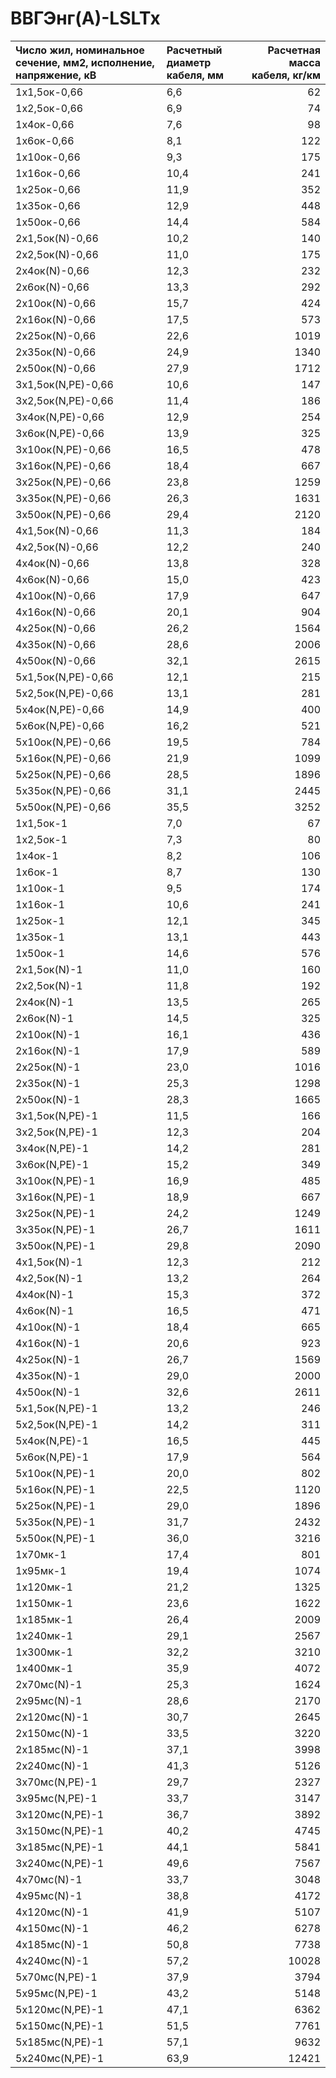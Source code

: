 # ВВГЭнг(А)-LSLTx

| Число жил, номинальное сечение, мм2, исполнение, напряжение, кВ   | Расчетный диаметр кабеля, мм   |   Расчетная масса кабеля, кг/км |
|:------------------------------------------------------------------|:-------------------------------|--------------------------------:|
| 1х1,5ок-0,66                                                      | 6,6                            |                              62 |
| 1х2,5ок-0,66                                                      | 6,9                            |                              74 |
| 1х4ок-0,66                                                        | 7,6                            |                              98 |
| 1х6ок-0,66                                                        | 8,1                            |                             122 |
| 1х10ок-0,66                                                       | 9,3                            |                             175 |
| 1х16ок-0,66                                                       | 10,4                           |                             241 |
| 1х25ок-0,66                                                       | 11,9                           |                             352 |
| 1х35ок-0,66                                                       | 12,9                           |                             448 |
| 1х50ок-0,66                                                       | 14,4                           |                             584 |
| 2х1,5ок(N)-0,66                                                   | 10,2                           |                             140 |
| 2х2,5ок(N)-0,66                                                   | 11,0                           |                             175 |
| 2х4ок(N)-0,66                                                     | 12,3                           |                             232 |
| 2х6ок(N)-0,66                                                     | 13,3                           |                             292 |
| 2х10ок(N)-0,66                                                    | 15,7                           |                             424 |
| 2х16ок(N)-0,66                                                    | 17,5                           |                             573 |
| 2х25ок(N)-0,66                                                    | 22,6                           |                            1019 |
| 2х35ок(N)-0,66                                                    | 24,9                           |                            1340 |
| 2х50ок(N)-0,66                                                    | 27,9                           |                            1712 |
| 3х1,5ок(N,PE)-0,66                                                | 10,6                           |                             147 |
| 3х2,5ок(N,PE)-0,66                                                | 11,4                           |                             186 |
| 3х4ок(N,PE)-0,66                                                  | 12,9                           |                             254 |
| 3х6ок(N,PE)-0,66                                                  | 13,9                           |                             325 |
| 3х10ок(N,PE)-0,66                                                 | 16,5                           |                             478 |
| 3х16ок(N,PE)-0,66                                                 | 18,4                           |                             667 |
| 3х25ок(N,PE)-0,66                                                 | 23,8                           |                            1259 |
| 3х35ок(N,PE)-0,66                                                 | 26,3                           |                            1631 |
| 3х50ок(N,PE)-0,66                                                 | 29,4                           |                            2120 |
| 4х1,5ок(N)-0,66                                                   | 11,3                           |                             184 |
| 4х2,5ок(N)-0,66                                                   | 12,2                           |                             240 |
| 4х4ок(N)-0,66                                                     | 13,8                           |                             328 |
| 4х6ок(N)-0,66                                                     | 15,0                           |                             423 |
| 4х10ок(N)-0,66                                                    | 17,9                           |                             647 |
| 4х16ок(N)-0,66                                                    | 20,1                           |                             904 |
| 4х25ок(N)-0,66                                                    | 26,2                           |                            1564 |
| 4х35ок(N)-0,66                                                    | 28,6                           |                            2006 |
| 4х50ок(N)-0,66                                                    | 32,1                           |                            2615 |
| 5х1,5ок(N,PE)-0,66                                                | 12,1                           |                             215 |
| 5х2,5ок(N,PE)-0,66                                                | 13,1                           |                             281 |
| 5х4ок(N,PE)-0,66                                                  | 14,9                           |                             400 |
| 5х6ок(N,PE)-0,66                                                  | 16,2                           |                             521 |
| 5х10ок(N,PE)-0,66                                                 | 19,5                           |                             784 |
| 5х16ок(N,PE)-0,66                                                 | 21,9                           |                            1099 |
| 5х25ок(N,PE)-0,66                                                 | 28,5                           |                            1896 |
| 5х35ок(N,PE)-0,66                                                 | 31,1                           |                            2445 |
| 5х50ок(N,PE)-0,66                                                 | 35,5                           |                            3252 |
| 1х1,5ок-1                                                         | 7,0                            |                              67 |
| 1х2,5ок-1                                                         | 7,3                            |                              80 |
| 1х4ок-1                                                           | 8,2                            |                             106 |
| 1х6ок-1                                                           | 8,7                            |                             130 |
| 1х10ок-1                                                          | 9,5                            |                             174 |
| 1х16ок-1                                                          | 10,6                           |                             241 |
| 1х25ок-1                                                          | 12,1                           |                             345 |
| 1х35ок-1                                                          | 13,1                           |                             443 |
| 1х50ок-1                                                          | 14,6                           |                             576 |
| 2х1,5ок(N)-1                                                      | 11,0                           |                             160 |
| 2х2,5ок(N)-1                                                      | 11,8                           |                             192 |
| 2х4ок(N)-1                                                        | 13,5                           |                             265 |
| 2х6ок(N)-1                                                        | 14,5                           |                             325 |
| 2х10ок(N)-1                                                       | 16,1                           |                             436 |
| 2х16ок(N)-1                                                       | 17,9                           |                             589 |
| 2х25ок(N)-1                                                       | 23,0                           |                            1016 |
| 2х35ок(N)-1                                                       | 25,3                           |                            1298 |
| 2х50ок(N)-1                                                       | 28,3                           |                            1665 |
| 3х1,5ок(N,PE)-1                                                   | 11,5                           |                             166 |
| 3х2,5ок(N,PE)-1                                                   | 12,3                           |                             204 |
| 3х4ок(N,PE)-1                                                     | 14,2                           |                             281 |
| 3х6ок(N,PE)-1                                                     | 15,2                           |                             349 |
| 3х10ок(N,PE)-1                                                    | 16,9                           |                             485 |
| 3х16ок(N,PE)-1                                                    | 18,9                           |                             667 |
| 3х25ок(N,PE)-1                                                    | 24,2                           |                            1249 |
| 3х35ок(N,PE)-1                                                    | 26,7                           |                            1611 |
| 3х50ок(N,PE)-1                                                    | 29,8                           |                            2090 |
| 4х1,5ок(N)-1                                                      | 12,3                           |                             212 |
| 4х2,5ок(N)-1                                                      | 13,2                           |                             264 |
| 4х4ок(N)-1                                                        | 15,3                           |                             372 |
| 4х6ок(N)-1                                                        | 16,5                           |                             471 |
| 4х10ок(N)-1                                                       | 18,4                           |                             665 |
| 4х16ок(N)-1                                                       | 20,6                           |                             923 |
| 4х25ок(N)-1                                                       | 26,7                           |                            1569 |
| 4х35ок(N)-1                                                       | 29,0                           |                            2000 |
| 4х50ок(N)-1                                                       | 32,6                           |                            2611 |
| 5х1,5ок(N,PE)-1                                                   | 13,2                           |                             246 |
| 5х2,5ок(N,PE)-1                                                   | 14,2                           |                             311 |
| 5х4ок(N,PE)-1                                                     | 16,5                           |                             445 |
| 5х6ок(N,PE)-1                                                     | 17,9                           |                             564 |
| 5х10ок(N,PE)-1                                                    | 20,0                           |                             802 |
| 5х16ок(N,PE)-1                                                    | 22,5                           |                            1120 |
| 5х25ок(N,PE)-1                                                    | 29,0                           |                            1896 |
| 5х35ок(N,PE)-1                                                    | 31,7                           |                            2432 |
| 5х50ок(N,PE)-1                                                    | 36,0                           |                            3216 |
| 1х70мк-1                                                          | 17,4                           |                             801 |
| 1х95мк-1                                                          | 19,4                           |                            1074 |
| 1х120мк-1                                                         | 21,2                           |                            1325 |
| 1х150мк-1                                                         | 23,6                           |                            1622 |
| 1х185мк-1                                                         | 26,4                           |                            2009 |
| 1х240мк-1                                                         | 29,1                           |                            2567 |
| 1х300мк-1                                                         | 32,2                           |                            3210 |
| 1х400мк-1                                                         | 35,9                           |                            4072 |
| 2х70мс(N)-1                                                       | 25,3                           |                            1624 |
| 2х95мс(N)-1                                                       | 28,6                           |                            2170 |
| 2х120мс(N)-1                                                      | 30,7                           |                            2645 |
| 2х150мс(N)-1                                                      | 33,5                           |                            3220 |
| 2х185мс(N)-1                                                      | 37,1                           |                            3998 |
| 2х240мс(N)-1                                                      | 41,3                           |                            5126 |
| 3х70мс(N,PE)-1                                                    | 29,7                           |                            2327 |
| 3х95мс(N,PE)-1                                                    | 33,7                           |                            3147 |
| 3х120мс(N,PE)-1                                                   | 36,7                           |                            3892 |
| 3х150мс(N,PE)-1                                                   | 40,2                           |                            4745 |
| 3х185мс(N,PE)-1                                                   | 44,1                           |                            5841 |
| 3х240мс(N,PE)-1                                                   | 49,6                           |                            7567 |
| 4х70мс(N)-1                                                       | 33,7                           |                            3048 |
| 4х95мс(N)-1                                                       | 38,8                           |                            4172 |
| 4х120мс(N)-1                                                      | 41,9                           |                            5107 |
| 4х150мс(N)-1                                                      | 46,2                           |                            6278 |
| 4х185мс(N)-1                                                      | 50,8                           |                            7738 |
| 4х240мс(N)-1                                                      | 57,2                           |                           10028 |
| 5х70мс(N,PE)-1                                                    | 37,9                           |                            3794 |
| 5х95мс(N,PE)-1                                                    | 43,2                           |                            5148 |
| 5х120мс(N,PE)-1                                                   | 47,1                           |                            6362 |
| 5х150мс(N,PE)-1                                                   | 51,5                           |                            7761 |
| 5х185мс(N,PE)-1                                                   | 57,1                           |                            9632 |
| 5х240мс(N,PE)-1                                                   | 63,9                           |                           12421 |